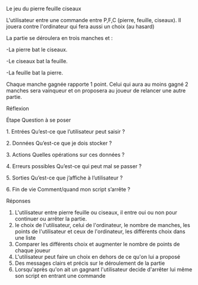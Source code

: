 Le jeu du pierre feuille ciseaux





L'utilisateur entre une commande entre P,F,C (pierre, feuille, ciseaux). Il jouera contre l'ordinateur qui fera aussi un choix (au hasard)



La partie se déroulera en trois manches et :

-La pierre bat le ciseaux.

-Le ciseaux bat la feuille.

-La feuille bat la pierre.



Chaque manche gagnée rapporte 1 point. Celui qui aura au moins gagné 2 manches sera vainqueur et on proposera au joueur de relancer une autre partie.





Réflexion



Étape			Question à se poser



1\. Entrées		Qu’est-ce que l’utilisateur peut saisir ?

2\. Données		Qu’est-ce que je dois stocker ?

3\. Actions		Quelles opérations sur ces données ?

4\. Erreurs possibles	Qu’est-ce qui peut mal se passer ?

5\. Sorties		Qu’est-ce que j’affiche à l’utilisateur ?

6\. Fin de vie		Comment/quand mon script s’arrête ?





Réponses



1. L'utilisateur entre pierre feuille ou ciseaux, il entre oui ou non pour continuer ou arrêter la partie.
2. le choix de l'utilisateur, celui de l'ordinateur, le nombre de manches, les points de l'utilisateur et ceux de l'ordinateur, les différents choix dans une liste
3. Comparer les différents choix et augmenter le nombre de points de chaque joueur
4. L'utilisateur peut faire un choix en dehors de ce qu'on lui a proposé
5. Des messages clairs et précis sur le déroulement de la partie
6. Lorsqu'après qu'on ait un gagnant l'utilisateur decide d'arrêter lui même son script en entrant une commande

